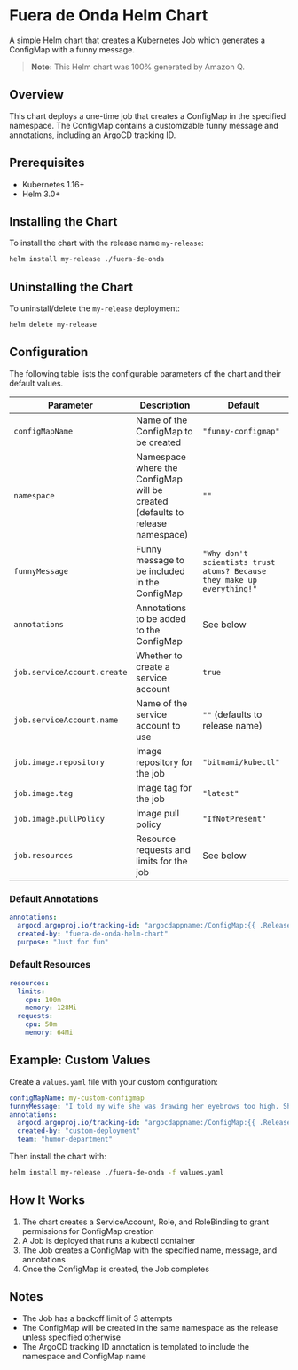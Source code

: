 # Fuera de Onda Helm Chart

A simple Helm chart that creates a Kubernetes Job which generates a ConfigMap with a funny message.

> **Note:** This Helm chart was 100% generated by Amazon Q.

## Overview

This chart deploys a one-time job that creates a ConfigMap in the specified namespace. The ConfigMap contains a customizable funny message and annotations, including an ArgoCD tracking ID.

## Prerequisites

- Kubernetes 1.16+
- Helm 3.0+

## Installing the Chart

To install the chart with the release name `my-release`:

```bash
helm install my-release ./fuera-de-onda
```

## Uninstalling the Chart

To uninstall/delete the `my-release` deployment:

```bash
helm delete my-release
```

## Configuration

The following table lists the configurable parameters of the chart and their default values.

| Parameter | Description | Default |
|-----------|-------------|---------|
| `configMapName` | Name of the ConfigMap to be created | `"funny-configmap"` |
| `namespace` | Namespace where the ConfigMap will be created (defaults to release namespace) | `""` |
| `funnyMessage` | Funny message to be included in the ConfigMap | `"Why don't scientists trust atoms? Because they make up everything!"` |
| `annotations` | Annotations to be added to the ConfigMap | See below |
| `job.serviceAccount.create` | Whether to create a service account | `true` |
| `job.serviceAccount.name` | Name of the service account to use | `""` (defaults to release name) |
| `job.image.repository` | Image repository for the job | `"bitnami/kubectl"` |
| `job.image.tag` | Image tag for the job | `"latest"` |
| `job.image.pullPolicy` | Image pull policy | `"IfNotPresent"` |
| `job.resources` | Resource requests and limits for the job | See below |

### Default Annotations

```yaml
annotations:
  argocd.argoproj.io/tracking-id: "argocdappname:/ConfigMap:{{ .Release.Namespace }}/{{ .Values.configMapName }}"
  created-by: "fuera-de-onda-helm-chart"
  purpose: "Just for fun"
```

### Default Resources

```yaml
resources:
  limits:
    cpu: 100m
    memory: 128Mi
  requests:
    cpu: 50m
    memory: 64Mi
```

## Example: Custom Values

Create a `values.yaml` file with your custom configuration:

```yaml
configMapName: my-custom-configmap
funnyMessage: "I told my wife she was drawing her eyebrows too high. She looked surprised."
annotations:
  argocd.argoproj.io/tracking-id: "argocdappname:/ConfigMap:{{ .Release.Namespace }}/{{ .Values.configMapName }}"
  created-by: "custom-deployment"
  team: "humor-department"
```

Then install the chart with:

```bash
helm install my-release ./fuera-de-onda -f values.yaml
```

## How It Works

1. The chart creates a ServiceAccount, Role, and RoleBinding to grant permissions for ConfigMap creation
2. A Job is deployed that runs a kubectl container
3. The Job creates a ConfigMap with the specified name, message, and annotations
4. Once the ConfigMap is created, the Job completes

## Notes

- The Job has a backoff limit of 3 attempts
- The ConfigMap will be created in the same namespace as the release unless specified otherwise
- The ArgoCD tracking ID annotation is templated to include the namespace and ConfigMap name
